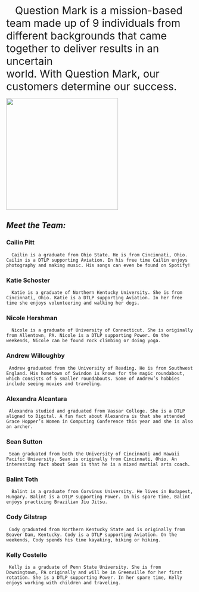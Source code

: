 <span style="font-size: 2em;" align="left;" valign="top;"> &nbsp;&nbsp;&nbsp;Question Mark is a mission-based team made up of 9 individuals from <br> different backgrounds that came together to deliver results in an uncertain<br> world. With Question Mark, our customers determine our success. </span>



<p style="width: 500px;" align="right;" valign="top">
  <img src="http://nerdsontherocks.com/wp-content/uploads/2012/02/the_riddler_insignia_by_acid_scum-d3685sp.png" height="300">
</p>



  ## __***Meet the Team:***__


  ### **Cailin Pitt**
      Cailin is a graduate from Ohio State. He is from Cincinnati, Ohio. Cailin is a DTLP supporting Aviation. In his free time Cailin enjoys photography and making music. His songs can even be found on Spotify!

  ### **Katie Schoster**
      Katie is a graduate of Northern Kentucky University. She is from Cincinnati, Ohio. Katie is a DTLP supporting Aviation. In her free time she enjoys volunteering and walking her dogs.

  ### **Nicole Hershman**
      Nicole is a graduate of University of Connecticut. She is originally from Allentown, PA. Nicole is a DTLP supporting Power. On the weekends, Nicole can be found rock climbing or doing yoga.

  ### **Andrew Willoughby**
     Andrew graduated from the University of Reading. He is from Southwest England. His hometown of Swindon is known for the magic roundabout, which consists of 5 smaller roundabouts. Some of Andrew’s hobbies include seeing movies and traveling.

  ### **Alexandra Alcantara**
     Alexandra studied and graduated from Vassar College. She is a DTLP aligned to Digital. A fun fact about Alexandra is that she attended Grace Hopper’s Women in Computing Conference this year and she is also an archer.

  ### **Sean Sutton**
     Sean graduated from both the University of Cincinnati and Hawaii Pacific University. Sean is originally from Cincinnati, Ohio. An interesting fact about Sean is that he is a mixed martial arts coach.

  ### **Balint Toth**
      Balint is a graduate from Corvinus University. He lives in Budapest, Hungary. Balint is a DTLP supporting Power. In his spare time, Balint enjoys practicing Brazilian Jiu Jitsu.

  ### **Cody Gilstrap**
     Cody graduated from Northern Kentucky State and is originally from Beaver Dam, Kentucky. Cody is a DTLP supporting Aviation. On the weekends, Cody spends his time kayaking, biking or hiking.

  ### **Kelly Costello**
     Kelly is a graduate of Penn State University. She is from Downingtown, PA originally and will be in Greenville for her first rotation. She is a DTLP supporting Power. In her spare time, Kelly enjoys working with children and traveling.
